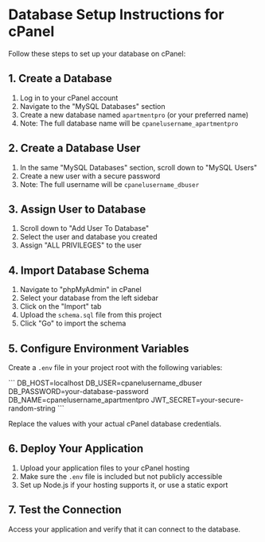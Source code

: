 # Database Setup Instructions for cPanel

Follow these steps to set up your database on cPanel:

## 1. Create a Database

1. Log in to your cPanel account
2. Navigate to the "MySQL Databases" section
3. Create a new database named `apartmentpro` (or your preferred name)
4. Note: The full database name will be `cpanelusername_apartmentpro`

## 2. Create a Database User

1. In the same "MySQL Databases" section, scroll down to "MySQL Users"
2. Create a new user with a secure password
3. Note: The full username will be `cpanelusername_dbuser`

## 3. Assign User to Database

1. Scroll down to "Add User To Database"
2. Select the user and database you created
3. Assign "ALL PRIVILEGES" to the user

## 4. Import Database Schema

1. Navigate to "phpMyAdmin" in cPanel
2. Select your database from the left sidebar
3. Click on the "Import" tab
4. Upload the `schema.sql` file from this project
5. Click "Go" to import the schema

## 5. Configure Environment Variables

Create a `.env` file in your project root with the following variables:

\`\`\`
DB_HOST=localhost
DB_USER=cpanelusername_dbuser
DB_PASSWORD=your-database-password
DB_NAME=cpanelusername_apartmentpro
JWT_SECRET=your-secure-random-string
\`\`\`

Replace the values with your actual cPanel database credentials.

## 6. Deploy Your Application

1. Upload your application files to your cPanel hosting
2. Make sure the `.env` file is included but not publicly accessible
3. Set up Node.js if your hosting supports it, or use a static export

## 7. Test the Connection

Access your application and verify that it can connect to the database.
